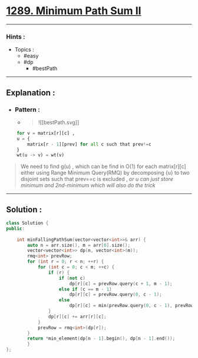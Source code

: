 # [1289. Minimum Path Sum II](https://leetcode.com/problems/minimum-falling-path-sum-ii/)

---

### Hints :

-   Topics :
    -   #easy
    -   #dp
        -   #bestPath

---

## Explanation :

-   ### Pattern :

    -   > ![[bestPath.svg]]

```python
	for v = matrix[r][c] ,
	u = {
		matrix[r - 1][prev] for all c such that prev!=c
	}
	wt(u -> v) = wt(v)
```

>We need to find g(u) , which can be find in O(1) for each matrix[r][c] either using Range Minimum Query(RMQ) by decomposing {u} to two disjoint sets such that prev==c is excluded , *or u can just store minimum and 2nd-minimum which will also do the trick*

---

## Solution :

```cpp
class Solution {
public:
    
    int minFallingPathSum(vector<vector<int>>& arr) {
		auto n = arr.size(), m = arr[0].size();
		vector<vector<int>> dp(n, vector<int>(m));
		rmq<int> prevRow;
		for (int r = 0; r < n; ++r) {
			for (int c = 0; c < m; ++c) {
				if (r) {
					if (not c)
						dp[r][c] = prevRow.query(c + 1, m - 1);
					else if (c == m - 1)
						dp[r][c] = prevRow.query(0, c - 1);
					else
						dp[r][c] = min(prevRow.query(0, c - 1), prevRow.query(c + 1, m - 1));
				}
				dp[r][c] += arr[r][c];
			}
			prevRow = rmq<int>(dp[r]);
		}
		return *min_element(dp[n - 1].begin(), dp[n - 1].end());  
		}
};
```
